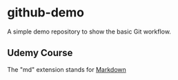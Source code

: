 # github-demo
A simple demo repository to show the basic Git workflow.

## Udemy Course
The "md" extension stands for [Markdown](https://en.wikipedia.org/wiki/Markdown)
